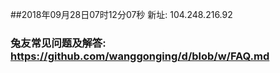 ##2018年09月28日07时12分07秒 新址: 104.248.216.92
### 兔友常见问题及解答: https://github.com/wanggonging/d/blob/w/FAQ.md
